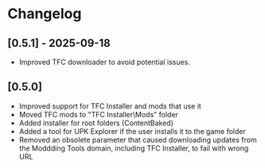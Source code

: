 # Changelog

## [0.5.1] - 2025-09-18

- Improved TFC downloader to avoid potential issues.

## [0.5.0]

- Improved support for TFC Installer and mods that use it
- Moved TFC mods to "TFC Installer\Mods" folder
- Added installer for root folders (ContentBaked)
- Added a tool for UPK Explorer if the user installs it to the game folder
- Removed an obsolete parameter that caused downloading updates from the Moddding Tools domain, including TFC Installer, to fail with wrong URL
